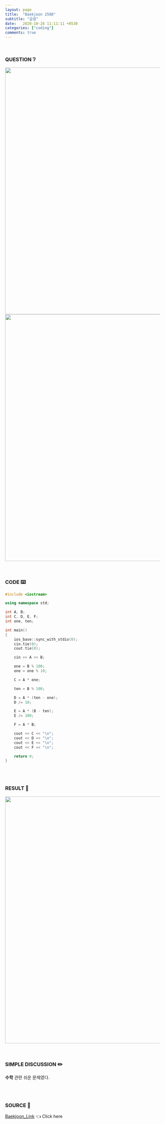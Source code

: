 ```yaml
---
layout: page
title:  "Baekjoon 2588"
subtitle: "곱셈"
date:   2020-10-26 11:11:11 +0530
categories: ["coding"]
comments: true
---
```


<br>

### QUESTION ❔

<img src="{{ '/assets/baekjoon/2588.jpg' }}" style="width: 800px; height: auto; margin-left: auto; margin-right: auto; display: block;">
<img src="{{ '/assets/baekjoon/2588a.jpg' }}" style="width: 800px; height: auto; margin-left: auto; margin-right: auto; display: block;">  

<br>
<br>

### CODE ⌨️

```c++
#include <iostream>

using namespace std;

int A, B;
int C, D, E, F;
int one, ten;

int main()
{
	ios_base::sync_with_stdio(0);
	cin.tie(0);
	cout.tie(0);

	cin >> A >> B;

	one = B % 100;
	one = one % 10;

	C = A * one;

	ten = B % 100;

	D = A * (ten - one);
	D /= 10;

	E = A * (B - ten);
	E /= 100;

	F = A * B;

	cout << C << "\n";
	cout << D << "\n";
	cout << E << "\n";
	cout << F << "\n";

	return 0;
}
```  

<br>
<br>

### RESULT 💛

<img src="{{ '/assets/baekjoon/2588r.jpg' }}" style="width: 800px; height: auto; margin-left: auto; margin-right: auto; display: block;">  

<br>
<br>

### SIMPLE DISCUSSION ✏️

**수학** 관련 쉬운 문제였다.  

<br>
<br>

### SOURCE 💎

[Baekjoon_Link][link] 👈 Click here  

<br>
<br>

<script src="https://utteranc.es/client.js"
        repo="DCherish/DCherish.github.io"
        issue-term="pathname"
        theme="boxy-light"
        crossorigin="anonymous"
        async>
</script>

[link]: https://www.acmicpc.net/problem/2588